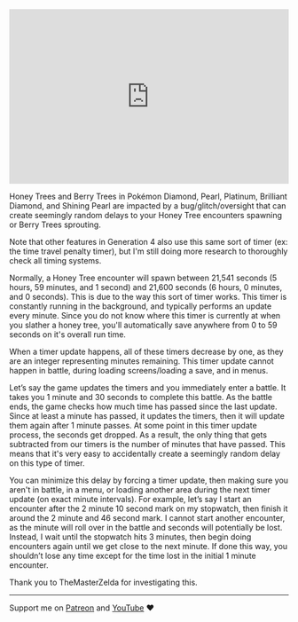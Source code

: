 <iframe style="max-width: 100%;" width="560" height="315" src="https://www.youtube.com/embed/hmS6VVGXCYM?si=Crqf8Z5Mw_e0BoSx" title="YouTube video player" frameborder="0" allow="accelerometer; autoplay; clipboard-write; encrypted-media; gyroscope; picture-in-picture; web-share" referrerpolicy="strict-origin-when-cross-origin" allowfullscreen></iframe>

Honey Trees and Berry Trees in Pokémon Diamond, Pearl, Platinum, Brilliant Diamond, and Shining Pearl are impacted by a bug/glitch/oversight that can create seemingly random delays to your Honey Tree encounters spawning or Berry Trees sprouting.

Note that other features in Generation 4 also use this same sort of timer (ex: the time travel penalty timer), but I'm still doing more research to thoroughly check all timing systems.

Normally, a Honey Tree encounter will spawn between 21,541 seconds (5 hours, 59 minutes, and 1 second) and 21,600 seconds (6 hours, 0 minutes, and 0 seconds). This is due to the way this sort of timer works. This timer is constantly running in the background, and typically performs an update every minute. Since you do not know where this timer is currently at when you slather a honey tree, you'll automatically save anywhere from 0 to 59 seconds on it's overall run time.

When a timer update happens, all of these timers decrease by one, as they are an integer representing minutes remaining. This timer update cannot happen in battle, during loading screens/loading a save, and in menus.

Let’s say the game updates the timers and you immediately enter a battle. It takes you 1 minute and 30 seconds to complete this battle. As the battle ends, the game checks how much time has passed since the last update. Since at least a minute has passed, it updates the timers, then it will update them again after 1 minute passes. At some point in this timer update process, the seconds get dropped. As a result, the only thing that gets subtracted from our timers is the number of minutes that have passed. This means that it's very easy to accidentally create a seemingly random delay on this type of timer.

You can minimize this delay by forcing a timer update, then making sure you aren't in battle, in a menu, or loading another area during the next timer update (on exact minute intervals). For example, let’s say I start an encounter after the 2 minute 10 second mark on my stopwatch, then finish it around the 2 minute and 46 second mark. I cannot start another encounter, as the minute will roll over in the battle and seconds will potentially be lost. Instead, I wait until the stopwatch hits 3 minutes, then begin doing encounters again until we get close to the next minute. If done this way, you shouldn’t lose any time except for the time lost in the initial 1 minute encounter.

Thank you to TheMasterZelda for investigating this.

---

Support me on [Patreon](https://www.patreon.com/c/Etchy) and [YouTube](https://youtube.com/etch) ❤️
